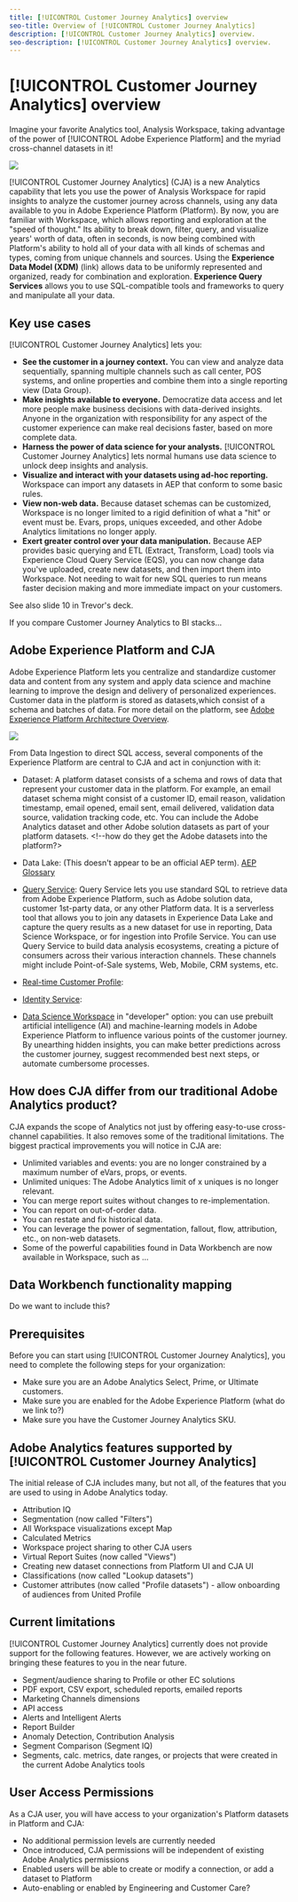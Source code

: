 ```yaml
---
title: [!UICONTROL Customer Journey Analytics] overview
seo-title: Overview of [!UICONTROL Customer Journey Analytics]
description: [!UICONTROL Customer Journey Analytics] overview.
seo-description: [!UICONTROL Customer Journey Analytics] overview.
---
```


# [!UICONTROL Customer Journey Analytics] overview

Imagine your favorite Analytics tool, Analysis Workspace, taking advantage of the power of [!UICONTROL Adobe Experience Platform] and the myriad cross-channel datasets in it! 

![](assets/cja-multi-flow.png)
 
[!UICONTROL Customer Journey Analytics] (CJA) is a new Analytics capability that lets you use the power of Analysis Workspace for rapid insights to analyze the customer journey across channels, using any data available to you in Adobe Experience Platform (Platform). By now, you are familiar with Workspace, which allows reporting and exploration at the "speed of thought." Its ability to break down, filter, query, and visualize years' worth of data, often in seconds, is now being combined with Platform's ability to hold all of your data with all kinds of schemas and types, coming from unique channels and sources. Using the **Experience Data Model (XDM)** (link) allows data to be uniformly represented and organized, ready for combination and exploration. **Experience Query Services** allows you to use SQL-compatible tools and frameworks to query and manipulate all your data.

## Key use cases

[!UICONTROL Customer Journey Analytics] lets you:

* **See the customer in a journey context.** You can view and analyze data sequentially, spanning multiple channels such as call center, POS systems, and online properties and combine them into a single reporting view (Data Group).
* **Make insights available to everyone.** Democratize data access and let more people make business decisions with data-derived insights. Anyone in the organization with responsibility for any aspect of the customer experience can make real decisions faster, based on more complete data.
* **Harness the power of data science for your analysts.** [!UICONTROL Customer Journey Analytics] lets normal humans use data science to unlock deep insights and analysis.
* **Visualize and interact with your datasets using ad-hoc reporting.** Workspace can import any datasets in AEP that conform to some basic rules.
* **View non-web data.** Because dataset schemas can be customized, Workspace is no longer limited to a rigid definition of what a "hit" or event must be. Evars, props, uniques exceeded, and other Adobe Analytics limitations no longer apply.
* **Exert greater control over your data manipulation.** Because AEP provides basic querying and ETL (Extract, Transform, Load) tools via Experience Cloud Query Service (EQS), you can now change data you've uploaded, create new datasets, and then import them into Workspace. Not needing to wait for new SQL queries to run means faster decision making and more immediate impact on your customers.

See also slide 10 in Trevor's deck.

If you compare Customer Journey Analytics to BI stacks...

## Adobe Experience Platform and CJA

Adobe Experience Platform lets you centralize and standardize customer data and content from any system and apply data science and machine learning to improve the design and delivery of personalized experiences. Customer data in the platform is stored as datasets,which consist of a schema and batches of data. For more detail on the platform, see [Adobe Experience Platform Architecture Overview](https://www.adobe.io/apis/experienceplatform/home/overview.html).

![](assets/cja-capabilities.png)

From Data Ingestion to direct SQL access, several components of the Experience Platform are central to CJA and act in conjunction with it:

* Dataset: A platform dataset consists of a schema and rows of data that represent your customer data in the platform. For example, an email dataset schema might consist of a customer ID, email reason, validation timestamp, email opened, email sent, email delivered, validation data source, validation tracking code, etc. You can include the Adobe Analytics dataset and other Adobe solution datasets as part of your platform datasets. <!--how do they get the Adobe datasets into the platform?>

* Data Lake: (This doesn't appear to be an official AEP term). [AEP Glossary](https://www.adobe.io/apis/experienceplatform/home/services/acp-glossary.html)

* [Query Service](https://www.adobe.io/apis/experienceplatform/home/services/query-service/query-service.html#!end-user/markdown/query-service/qs-intro.md): Query Service lets you use standard SQL to retrieve data from Adobe Experience Platform, such as Adobe solution data, customer 1st-party data, or any other Platform data. It is a serverless tool that allows you to join any datasets in Experience Data Lake and capture the query results as a new dataset for use in reporting, Data Science Workspace, or for ingestion into Profile Service. You can use Query Service to build data analysis ecosystems, creating a picture of consumers across their various interaction channels. These channels might include Point-of-Sale systems, Web, Mobile, CRM systems, etc.

* [Real-time Customer Profile](https://www.adobe.io/apis/experienceplatform/home/profile-identity-segmentation/profile-identity-segmentation-services.html#!api-specification/markdown/narrative/technical_overview/unified_profile_architectural_overview/unified_profile_architectural_overview.md):

* [Identity Service](https://www.adobe.io/apis/experienceplatform/home/profile-identity-segmentation/profile-identity-segmentation-services.html#!api-specification/markdown/narrative/technical_overview/identity_services_architectural_overview/identity_services_architectural_overview.md):

* [Data Science Workspace](https://www.adobe.io/apis/experienceplatform/home/data-science-workspace.html) in "developer" option: you can use prebuilt artificial intelligence (AI) and machine-learning models in Adobe Experience Platform to influence various points of the customer journey. By unearthing hidden insights, you can make better predictions across the customer journey, suggest recommended best next steps, or automate cumbersome processes.

## How does CJA differ from our traditional Adobe Analytics product?

CJA expands the scope of Analytics not just by offering easy-to-use cross-channel capabilities. It also removes some of the traditional limitations. The biggest practical improvements you will notice in CJA are:

* Unlimited variables and events: you are no longer constrained by a maximum number of eVars, props, or events.
* Unlimited uniques: The Adobe Analytics limit of x uniques is no longer relevant.
* You can merge report suites without changes to re-implementation.
* You can report on out-of-order data.
* You can restate and fix historical data.
* You can leverage the power of segmentation, fallout, flow, attribution, etc., on non-web datasets.
* Some of the powerful capabilities found in Data Workbench are now available in Workspace, such as ...

## Data Workbench functionality mapping

Do we want to include this?

## Prerequisites

Before you can start using [!UICONTROL Customer Journey Analytics], you need to complete the following steps for your organization:

* Make sure you are an Adobe Analytics Select, Prime, or Ultimate customers.
* Make sure you are enabled for the Adobe Experience Platform (what do we link to?)
* Make sure you have the Customer Journey Analytics SKU.

## Adobe Analytics features supported by [!UICONTROL Customer Journey Analytics]

The initial release of CJA includes many, but not all, of the features that you are used to using in Adobe Analytics today. 

* Attribution IQ
* Segmentation (now called "Filters")
* All Workspace visualizations except Map
* Calculated Metrics
* Workspace project sharing to other CJA users
* Virtual Report Suites (now called "Views")
* Creating new dataset connections from Platform UI and CJA UI
* Classifications (now called "Lookup datasets")
* Customer attributes (now called "Profile datasets") - allow onboarding of audiences from United Profile

## Current limitations

[!UICONTROL Customer Journey Analytics] currently does not provide support for the following features. However, we are actively working on bringing these features to you in the near future.

* Segment/audience sharing to Profile or other EC solutions
* PDF export, CSV export, scheduled reports, emailed reports
* Marketing Channels dimensions
* API access
* Alerts and Intelligent Alerts
* Report Builder
* Anomaly Detection, Contribution Analysis
* Segment Comparison (Segment IQ)
* Segments, calc. metrics, date ranges, or projects that were created in the current Adobe Analytics tools

## User Access Permissions

As a CJA user, you will have access to your organization's Platform datasets in Platform and CJA:

* No additional permission levels are currently needed
* Once introduced, CJA permissions will be independent of existing Adobe Analytics permissions
* Enabled users will be able to create or modify a connection, or add a dataset to Platform
* Auto-enabling or enabled by Engineering and Customer Care?
